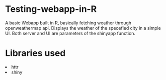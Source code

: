 # Testing-webapp-in-R
A basic Webapp built in R, basically fetching weather through openweathermap api. Displays the weather of the specefied city in a simple UI. Both server and UI are parameters of the shinyapp function.
# Libraries used
<li>
  httr
</li>
<li>
  shiny
</li>

